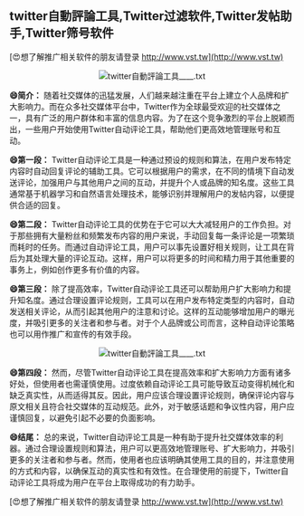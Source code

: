 ## **twitter自動評論工具,Twitter过滤软件,Twitter发帖助手,Twitter筛号软件**

[😍想了解推广相关软件的朋友请登录 http://www.vst.tw](http://www.vst.tw)

 <center><img src="https://vst.tw/MP4/tuiguang/png/1.png" alt="twitter自動評論工具____.txt"></center>

**😄简介：**
随着社交媒体的迅猛发展，人们越来越注重在平台上建立个人品牌和扩大影响力。而在众多社交媒体平台中，Twitter作为全球最受欢迎的社交媒体之一，具有广泛的用户群体和丰富的信息内容。为了在这个竞争激烈的平台上脱颖而出，一些用户开始使用Twitter自动评论工具，帮助他们更高效地管理账号和互动。

**😄第一段：**
Twitter自动评论工具是一种通过预设的规则和算法，在用户发布特定内容时自动回复评论的辅助工具。它可以根据用户的需求，在不同的情境下自动发送评论，加强用户与其他用户之间的互动，并提升个人或品牌的知名度。这些工具通常基于机器学习和自然语言处理技术，能够识别并理解用户的发帖内容，以便提供合适的回复。

**😄第二段：**
Twitter自动评论工具的优势在于它可以大大减轻用户的工作负担。对于那些拥有大量粉丝和频繁发布内容的用户来说，手动回复每一条评论是一项繁琐而耗时的任务。而通过自动评论工具，用户可以事先设置好相关规则，让工具在背后为其处理大量的评论互动。这样，用户可以将更多的时间和精力用于其他重要的事务上，例如创作更多有价值的内容。

**😄第三段：**
除了提高效率，Twitter自动评论工具还可以帮助用户扩大影响力和提升知名度。通过合理设置评论规则，工具可以在用户发布特定类型的内容时，自动发送相关评论，从而引起其他用户的注意和讨论。这样的互动能够增加用户的曝光度，并吸引更多的关注者和参与者。对于个人品牌或公司而言，这种自动评论策略也可以用作推广和宣传的有效手段。

 <center><img src="https://vst.tw/MP4/tuiguang/png/7.png" alt="twitter自動評論工具____.txt"></center>

**😄第四段：**
然而，尽管Twitter自动评论工具在提高效率和扩大影响力方面有诸多好处，但使用者也需谨慎使用。过度依赖自动评论工具可能导致互动变得机械化和缺乏真实性，从而适得其反。因此，用户应该合理设置评论规则，确保评论内容与原文相关且符合社交媒体的互动规范。此外，对于敏感话题和争议性内容，用户应谨慎回复，以避免引起不必要的负面影响。

**😄结尾：**
总的来说，Twitter自动评论工具是一种有助于提升社交媒体效率的利器。通过合理设置规则和算法，用户可以更高效地管理账号、扩大影响力，并吸引更多的关注者和参与者。然而，使用者也应该明确其使用工具的目的，并注意使用的方式和内容，以确保互动的真实性和有效性。在合理使用的前提下，Twitter自动评论工具将成为用户在平台上取得成功的有力助手。

[😍想了解推广相关软件的朋友请登录 http://www.vst.tw](http://www.vst.tw)



